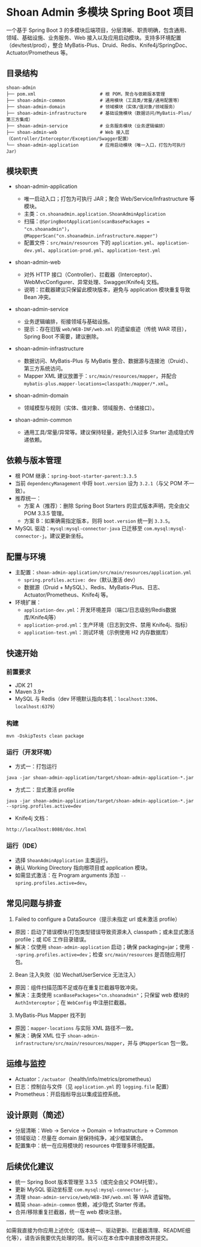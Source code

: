 # Shoan Admin 多模块 Spring Boot 项目

一个基于 Spring Boot 3 的多模块后端项目，分层清晰、职责明确，包含通用、领域、基础设施、业务服务、Web 接入以及应用启动模块。支持多环境配置（dev/test/prod），整合 MyBatis-Plus、Druid、Redis、Knife4j/SpringDoc、Actuator/Prometheus 等。

## 目录结构

```
shoan-admin
├── pom.xml                        # 根 POM，聚合与依赖版本管理
├── shoan-admin-common             # 通用模块（工具类/常量/通用配置等）
├── shoan-admin-domain             # 领域模块（实体/值对象/领域服务）
├── shoan-admin-infrastructure     # 基础设施模块（数据访问/MyBatis-Plus/第三方集成）
├── shoan-admin-service            # 业务服务模块（业务逻辑编排）
├── shoan-admin-web                # Web 接入层（Controller/Interceptor/Exception/Swagger配置）
└── shoan-admin-application        # 应用启动模块（唯一入口，打包为可执行Jar）
```

## 模块职责

- shoan-admin-application
  - 唯一启动入口；打包为可执行 JAR；聚合 Web/Service/Infrastructure 等模块。
  - 主类：`cn.shoanadmin.application.ShoanAdminApplication`
  - 扫描：`@SpringBootApplication(scanBasePackages = "cn.shoanadmin")`，`@MapperScan("cn.shoanadmin.infrastructure.mapper")`
  - 配置文件：`src/main/resources` 下的 `application.yml`、`application-dev.yml`、`application-prod.yml`、`application-test.yml`

- shoan-admin-web
  - 对外 HTTP 接口（Controller）、拦截器（Interceptor）、WebMvcConfigurer、异常处理、Swagger/Knife4j 文档。
  - 说明：拦截器建议只保留此模块版本，避免与 application 模块重复导致 Bean 冲突。

- shoan-admin-service
  - 业务逻辑编排，衔接领域与基础设施。
  - 提示：存在旧版 `web/WEB-INF/web.xml` 的遗留痕迹（传统 WAR 项目），Spring Boot 不需要，建议删除。

- shoan-admin-infrastructure
  - 数据访问、MyBatis-Plus 与 MyBatis 整合、数据源与连接池（Druid）、第三方系统访问。
  - Mapper XML 建议放置于：`src/main/resources/mapper`，并配合 `mybatis-plus.mapper-locations=classpath:/mapper/*.xml`。

- shoan-admin-domain
  - 领域模型与规则（实体、值对象、领域服务、仓储接口）。

- shoan-admin-common
  - 通用工具/常量/异常等。建议保持轻量，避免引入过多 Starter 造成隐式传递依赖。

## 依赖与版本管理

- 根 POM 继承：`spring-boot-starter-parent:3.3.5`
- 当前 `dependencyManagement` 中将 `boot.version` 设为 `3.2.1`（与父 POM 不一致）。
- 推荐统一：
  - 方案 A（推荐）：删除 Spring Boot Starters 的显式版本声明，完全由父 POM 3.3.5 管理。
  - 方案 B：如果确需指定版本，则将 `boot.version` 统一到 `3.3.5`。
- MySQL 驱动：`mysql:mysql-connector-java` 已迁移至 `com.mysql:mysql-connector-j`。建议更新坐标。

## 配置与环境

- 主配置：`shoan-admin-application/src/main/resources/application.yml`
  - `spring.profiles.active: dev`（默认激活 dev）
  - 数据源（Druid + MySQL）、Redis、MyBatis-Plus、日志、Actuator/Prometheus、Knife4j 等。
- 环境扩展：
  - `application-dev.yml`：开发环境差异（端口/日志级别/Redis数据库/Knife4j等）
  - `application-prod.yml`：生产环境（日志到文件、禁用 Knife4j、指标）
  - `application-test.yml`：测试环境（示例使用 H2 内存数据库）

## 快速开始

### 前置要求
- JDK 21
- Maven 3.9+
- MySQL 与 Redis（dev 环境默认指向本机：`localhost:3306`、`localhost:6379`）

### 构建
```
mvn -DskipTests clean package
```

### 运行（开发环境）
- 方式一：打包运行
```
java -jar shoan-admin-application/target/shoan-admin-application-*.jar
```
- 方式二：显式激活 profile
```
java -jar shoan-admin-application/target/shoan-admin-application-*.jar --spring.profiles.active=dev
```
- Knife4j 文档：
```
http://localhost:8080/doc.html
```

### 运行（IDE）
- 选择 `ShoanAdminApplication` 主类运行。
- 确认 Working Directory 指向根项目或 application 模块。
- 如需显式激活：在 Program arguments 添加 `--spring.profiles.active=dev`。

## 常见问题与排查

1) Failed to configure a DataSource（提示未指定 url 或未激活 profile）
- 原因：启动了错误模块/打包类型错误导致资源未入 classpath；或未显式激活 profile；或 IDE 工作目录错误。
- 解决：仅使用 `shoan-admin-application` 启动；确保 packaging=jar；使用 `--spring.profiles.active=dev`；检查 `src/main/resources` 是否随应用打包。

2) Bean 注入失败（如 WechatUserService 无法注入）
- 原因：组件扫描范围不足或存在重复拦截器导致冲突。
- 解决：主类使用 `scanBasePackages="cn.shoanadmin"`；只保留 web 模块的 `AuthInterceptor`；在 `WebConfig` 中注册拦截器。

3) MyBatis-Plus Mapper 找不到
- 原因：`mapper-locations` 与实际 XML 路径不一致。
- 解决：确保 XML 位于 `shoan-admin-infrastructure/src/main/resources/mapper`，并与 `@MapperScan` 包一致。

## 运维与监控
- Actuator：`/actuator`（health/info/metrics/prometheus）
- 日志：控制台与文件（见 `application.yml` 的 `logging.file` 配置）
- Prometheus：开启指标导出以集成监控系统。

## 设计原则（简述）
- 分层清晰：Web → Service → Domain → Infrastructure → Common
- 领域驱动：尽量在 domain 层保持纯净，减少框架耦合。
- 配置集中：统一在应用模块的 resources 中管理多环境配置。

## 后续优化建议
- 统一 Spring Boot 版本管理至 3.3.5（或完全由父 POM托管）。
- 更新 MySQL 驱动坐标至 `com.mysql:mysql-connector-j`。
- 清理 `shoan-admin-service/web/WEB-INF/web.xml` 等 WAR 遗留物。
- 精简 `shoan-admin-common` 依赖，减少隐式 Starter 传递。
- 合并/移除重复拦截器，统一在 web 模块注册。

---

如需我直接为你应用上述优化（版本统一、驱动更新、拦截器清理、README细化等），请告诉我要优先处理的项。我可以在本仓库中直接修改并提交。